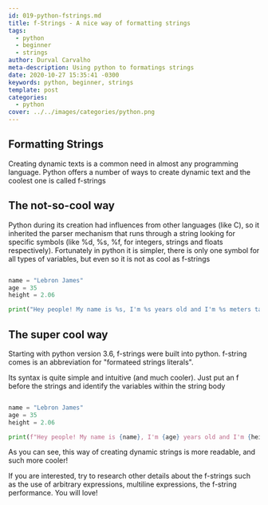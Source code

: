 ```yaml
---
id: 019-python-fstrings.md
title: f-Strings - A nice way of formatting strings
tags:
  - python
  - beginner
  - strings
author: Durval Carvalho
meta-description: Using python to formatings strings
date: 2020-10-27 15:35:41 -0300
keywords: python, beginner, strings
template: post
categories:
  - python
cover: ../../images/categories/python.png
---
```


## Formatting Strings

Creating dynamic texts is a common need in almost any programming language. Python offers a number of ways to create dynamic text and the coolest one is called f-strings

## The not-so-cool way

Python during its creation had influences from other languages (like C), so it inherited the parser mechanism that runs through a string looking for specific symbols (like %d, %s, %f, for integers, strings and floats respectively).
Fortunately in python it is simpler, there is only one symbol for all types of variables, but even so it is not as cool as f-strings

```python

name = "Lebron James"
age = 35
height = 2.06

print("Hey people! My name is %s, I'm %s years old and I'm %s meters tall" % (name, age, height))
```

## The super cool way

Starting with python version 3.6, f-strings were built into python. f-string comes is an abbreviation for "formateed strings literals".

Its syntax is quite simple and intuitive (and much cooler). Just put an f before the strings and identify the variables within the string body

```python

name = "Lebron James"
age = 35
height = 2.06

print(f"Hey people! My name is {name}, I'm {age} years old and I'm {height} meters tall")
```

As you can see, this way of creating dynamic strings is more readable, and such more cooler!

If you are interested, try to research other details about the f-strings such as the use of arbitrary expressions, multiline expressions, the f-string performance. You will love!
